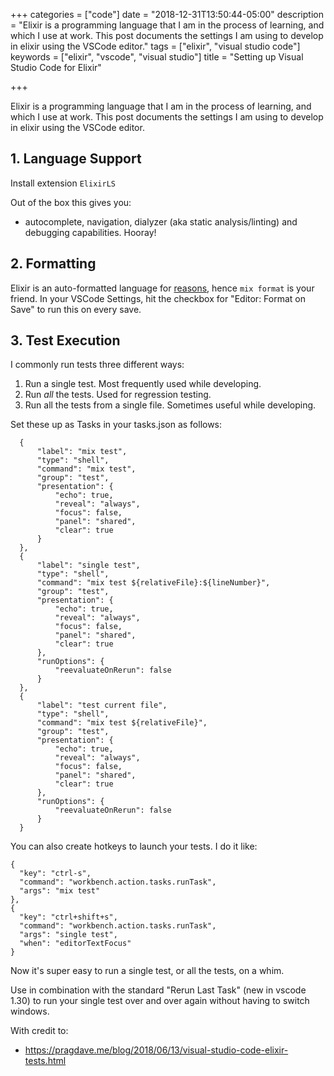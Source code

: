 +++
categories = ["code"]
date = "2018-12-31T13:50:44-05:00"
description = "Elixir is a programming language that I am in the process of learning, and which I use at work. This post documents the settings I am using to develop in elixir using the VSCode editor."
tags = ["elixir", "visual studio code"]
keywords = ["elixir", "vscode", "visual studio"]
title = "Setting up Visual Studio Code for Elixir"

+++

Elixir is a programming language that I am in the process of learning, and which I use at work. This post documents the settings I am using to develop in elixir using the VSCode editor.

## 1. Language Support

Install extension `ElixirLS`

Out of the box this gives you:

* autocomplete, navigation, dialyzer (aka static analysis/linting) and debugging capabilities. Hooray!

## 2. Formatting

Elixir is an auto-formatted language for [reasons](https://hashrocket.com/blog/posts/format-your-elixir-code-now), hence `mix format` is your friend. In your VSCode Settings, hit the checkbox for "Editor: Format on Save" to run this on every save.

## 3. Test Execution

I commonly run tests three different ways:

1. Run a single test. Most frequently used while developing.
2. Run *all* the tests. Used for regression testing.
3. Run all the tests from a single file. Sometimes useful while developing.

Set these up as Tasks in your tasks.json as follows:
```
  {
      "label": "mix test",
      "type": "shell",
      "command": "mix test",
      "group": "test",
      "presentation": {
          "echo": true,
          "reveal": "always",
          "focus": false,
          "panel": "shared",
          "clear": true
      }
  },
  {
      "label": "single test",
      "type": "shell",
      "command": "mix test ${relativeFile}:${lineNumber}",
      "group": "test",
      "presentation": {
          "echo": true,
          "reveal": "always",
          "focus": false,
          "panel": "shared",
          "clear": true
      },
      "runOptions": {
          "reevaluateOnRerun": false
      }
  },
  {
      "label": "test current file",
      "type": "shell",
      "command": "mix test ${relativeFile}",
      "group": "test",
      "presentation": {
          "echo": true,
          "reveal": "always",
          "focus": false,
          "panel": "shared",
          "clear": true
      },
      "runOptions": {
          "reevaluateOnRerun": false
      }
  }

```


You can also create hotkeys to launch your tests. I do it like:

```
{
  "key": "ctrl-s",
  "command": "workbench.action.tasks.runTask",
  "args": "mix test"
},
{
  "key": "ctrl+shift+s",
  "command": "workbench.action.tasks.runTask",
  "args": "single test",
  "when": "editorTextFocus"
}
```

Now it's super easy to run a single test, or all the tests, on a whim.

Use in combination with the standard "Rerun Last Task" (new in vscode 1.30) to run your single test over and over again without having to switch windows.

With credit to:

* https://pragdave.me/blog/2018/06/13/visual-studio-code-elixir-tests.html


​

